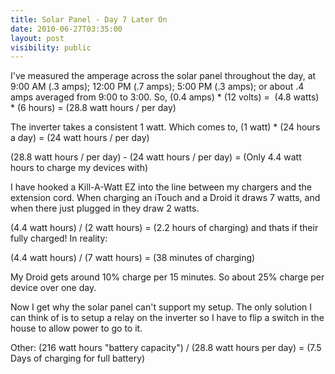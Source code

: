 ```yaml
---
title: Solar Panel - Day 7 Later On
date: 2010-06-27T03:35:00
layout: post
visibility: public
---
```


I've measured the amperage across the solar panel throughout the day, at 9:00 AM (.3 amps); 12:00 PM (.7 amps); 5:00 PM (.3 amps); or about .4 amps averaged from 9:00 to 3:00. So, (0.4 amps) * (12 volts) =  (4.8 watts) * (6 hours) = (28.8 watt hours / per day)

The inverter takes a consistent 1 watt. Which comes to, (1 watt) * (24 hours a day) = (24 watt hours / per day)

(28.8 watt hours / per day) - (24 watt hours / per day) = (Only 4.4 watt hours to charge my devices with)

I have hooked a Kill-A-Watt EZ into the line between my chargers and the extension cord. When charging an iTouch and a Droid it draws 7 watts, and when there just plugged in they draw 2 watts.

(4.4 watt hours) / (2 watt hours) = (2.2 hours of charging) and thats if their fully charged! In reality:

(4.4 watt hours) / (7 watt hours) = (38 minutes of charging)

My Droid gets around 10% charge per 15 minutes. So about 25% charge per device over one day.

Now I get why the solar panel can't support my setup. The only solution I can think of is to setup a relay on the inverter so I have to flip a switch in the house to allow power to go to it.

Other: (216 watt hours "battery capacity") / (28.8 watt hours per day) = (7.5 Days of charging for full battery)
